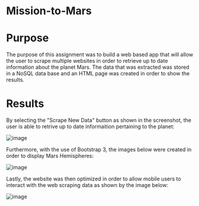 # Mission-to-Mars

# Purpose
  The purpose of this assignment was to build a web based app that will allow the user to scrape multiple websites in order to retrieve up to date information
  about the planet Mars. The data that was extracted was stored in a NoSQL data base and an HTML page was created in order to show the results.
  
 # Results
  By selecting the "Scrape New Data" button as shown in the screenshot, the user is able to retrive up to date informaition pertaining to the planet:
  
  ![image](https://user-images.githubusercontent.com/101299252/174461706-3c8dae6d-f985-48d5-8d5d-f0b07e48127e.png)

 Furthermore, with the use of Bootstrap 3, the images below were created in order to display Mars Hemispheres:
 
 ![image](https://user-images.githubusercontent.com/101299252/174461765-34f5c757-e9aa-488e-83cd-fc42a13c31f5.png)

Lastly, the website was then optimized in order to allow mobile users to interact with the web scraping data as shown by the image below:


![image](https://user-images.githubusercontent.com/101299252/174461839-b4bb99b4-fdb1-4479-bf76-c1b875af0bfd.png)




